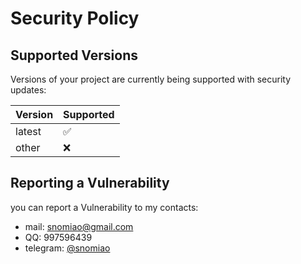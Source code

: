 # Security Policy

## Supported Versions

Versions of your project are currently being supported with security updates:

| Version | Supported          |
| ------- | ------------------ |
| latest  | :white_check_mark: |
| other   | :x:                |

<!--
| 5.1.x   | :white_check_mark: |
| 5.0.x   | :x:                |
| 4.0.x   | :white_check_mark: |
| < 4.0   | :x:                | -->

## Reporting a Vulnerability

you can report a Vulnerability to my contacts:

- mail: snomiao@gmail.com
- QQ: 997596439
- telegram: [@snomiao](http://t.me/snomiao)
